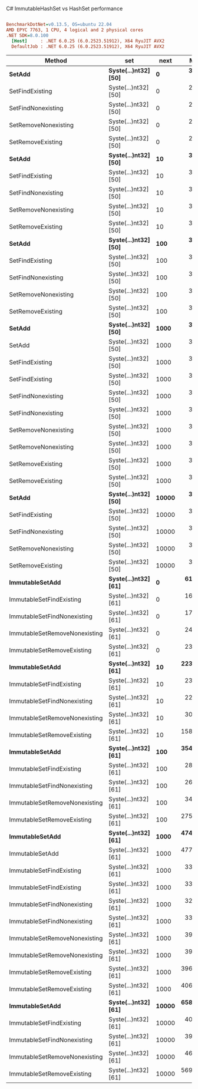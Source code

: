 C# ImmutableHashSet vs HashSet performance
``` ini

BenchmarkDotNet=v0.13.5, OS=ubuntu 22.04
AMD EPYC 7763, 1 CPU, 4 logical and 2 physical cores
.NET SDK=8.0.100
  [Host]     : .NET 6.0.25 (6.0.2523.51912), X64 RyuJIT AVX2
  DefaultJob : .NET 6.0.25 (6.0.2523.51912), X64 RyuJIT AVX2


```
|                        Method |                  set |  next |       Mean |     Error |    StdDev |   Gen0 | Allocated |
|------------------------------ |--------------------- |------ |-----------:|----------:|----------:|-------:|----------:|
|                        **SetAdd** | **Syste(...)nt32] [50]** |     **0** |   **3.724 ns** | **0.0071 ns** | **0.0059 ns** |      **-** |         **-** |
|               SetFindExisting | Syste(...)nt32] [50] |     0 |   2.396 ns | 0.0026 ns | 0.0020 ns |      - |         - |
|            SetFindNonexisting | Syste(...)nt32] [50] |     0 |   2.378 ns | 0.0032 ns | 0.0025 ns |      - |         - |
|          SetRemoveNonexisting | Syste(...)nt32] [50] |     0 |   2.072 ns | 0.0079 ns | 0.0070 ns |      - |         - |
|             SetRemoveExisting | Syste(...)nt32] [50] |     0 |   2.074 ns | 0.0102 ns | 0.0095 ns |      - |         - |
|                        **SetAdd** | **Syste(...)nt32] [50]** |    **10** |   **3.616 ns** | **0.0025 ns** | **0.0019 ns** |      **-** |         **-** |
|               SetFindExisting | Syste(...)nt32] [50] |    10 |   3.969 ns | 0.0156 ns | 0.0146 ns |      - |         - |
|            SetFindNonexisting | Syste(...)nt32] [50] |    10 |   3.122 ns | 0.0125 ns | 0.0117 ns |      - |         - |
|          SetRemoveNonexisting | Syste(...)nt32] [50] |    10 |   3.620 ns | 0.0123 ns | 0.0115 ns |      - |         - |
|             SetRemoveExisting | Syste(...)nt32] [50] |    10 |   3.621 ns | 0.0112 ns | 0.0099 ns |      - |         - |
|                        **SetAdd** | **Syste(...)nt32] [50]** |   **100** |   **3.623 ns** | **0.0111 ns** | **0.0104 ns** |      **-** |         **-** |
|               SetFindExisting | Syste(...)nt32] [50] |   100 |   3.967 ns | 0.0082 ns | 0.0064 ns |      - |         - |
|            SetFindNonexisting | Syste(...)nt32] [50] |   100 |   3.122 ns | 0.0139 ns | 0.0130 ns |      - |         - |
|          SetRemoveNonexisting | Syste(...)nt32] [50] |   100 |   3.624 ns | 0.0115 ns | 0.0108 ns |      - |         - |
|             SetRemoveExisting | Syste(...)nt32] [50] |   100 |   3.617 ns | 0.0031 ns | 0.0024 ns |      - |         - |
|                        **SetAdd** | **Syste(...)nt32] [50]** |  **1000** |   **3.627 ns** | **0.0140 ns** | **0.0131 ns** |      **-** |         **-** |
|                        SetAdd | Syste(...)nt32] [50] |  1000 |   3.624 ns | 0.0085 ns | 0.0075 ns |      - |         - |
|               SetFindExisting | Syste(...)nt32] [50] |  1000 |   3.986 ns | 0.0157 ns | 0.0140 ns |      - |         - |
|               SetFindExisting | Syste(...)nt32] [50] |  1000 |   3.958 ns | 0.0147 ns | 0.0137 ns |      - |         - |
|            SetFindNonexisting | Syste(...)nt32] [50] |  1000 |   3.098 ns | 0.0106 ns | 0.0094 ns |      - |         - |
|            SetFindNonexisting | Syste(...)nt32] [50] |  1000 |   3.120 ns | 0.0126 ns | 0.0118 ns |      - |         - |
|          SetRemoveNonexisting | Syste(...)nt32] [50] |  1000 |   3.620 ns | 0.0100 ns | 0.0093 ns |      - |         - |
|          SetRemoveNonexisting | Syste(...)nt32] [50] |  1000 |   3.620 ns | 0.0078 ns | 0.0069 ns |      - |         - |
|             SetRemoveExisting | Syste(...)nt32] [50] |  1000 |   3.624 ns | 0.0105 ns | 0.0098 ns |      - |         - |
|             SetRemoveExisting | Syste(...)nt32] [50] |  1000 |   3.626 ns | 0.0107 ns | 0.0100 ns |      - |         - |
|                        **SetAdd** | **Syste(...)nt32] [50]** | **10000** |   **3.617 ns** | **0.0030 ns** | **0.0028 ns** |      **-** |         **-** |
|               SetFindExisting | Syste(...)nt32] [50] | 10000 |   3.951 ns | 0.0150 ns | 0.0133 ns |      - |         - |
|            SetFindNonexisting | Syste(...)nt32] [50] | 10000 |   3.124 ns | 0.0202 ns | 0.0189 ns |      - |         - |
|          SetRemoveNonexisting | Syste(...)nt32] [50] | 10000 |   3.622 ns | 0.0110 ns | 0.0103 ns |      - |         - |
|             SetRemoveExisting | Syste(...)nt32] [50] | 10000 |   3.616 ns | 0.0040 ns | 0.0031 ns |      - |         - |
|               **ImmutableSetAdd** | **Syste(...)nt32] [61]** |     **0** |  **61.936 ns** | **0.2944 ns** | **0.2610 ns** | **0.0012** |     **104 B** |
|      ImmutableSetFindExisting | Syste(...)nt32] [61] |     0 |  16.223 ns | 0.0319 ns | 0.0298 ns |      - |         - |
|   ImmutableSetFindNonexisting | Syste(...)nt32] [61] |     0 |  17.066 ns | 0.0251 ns | 0.0210 ns |      - |         - |
| ImmutableSetRemoveNonexisting | Syste(...)nt32] [61] |     0 |  24.030 ns | 0.0404 ns | 0.0359 ns |      - |         - |
|    ImmutableSetRemoveExisting | Syste(...)nt32] [61] |     0 |  23.981 ns | 0.0404 ns | 0.0358 ns |      - |         - |
|               **ImmutableSetAdd** | **Syste(...)nt32] [61]** |    **10** | **223.524 ns** | **0.7568 ns** | **0.6709 ns** | **0.0038** |     **328 B** |
|      ImmutableSetFindExisting | Syste(...)nt32] [61] |    10 |  23.585 ns | 0.0270 ns | 0.0253 ns |      - |         - |
|   ImmutableSetFindNonexisting | Syste(...)nt32] [61] |    10 |  22.033 ns | 0.0101 ns | 0.0094 ns |      - |         - |
| ImmutableSetRemoveNonexisting | Syste(...)nt32] [61] |    10 |  30.319 ns | 0.0532 ns | 0.0498 ns |      - |         - |
|    ImmutableSetRemoveExisting | Syste(...)nt32] [61] |    10 | 158.249 ns | 1.0216 ns | 0.9556 ns | 0.0024 |     216 B |
|               **ImmutableSetAdd** | **Syste(...)nt32] [61]** |   **100** | **354.658 ns** | **1.9991 ns** | **1.8699 ns** | **0.0057** |     **496 B** |
|      ImmutableSetFindExisting | Syste(...)nt32] [61] |   100 |  28.527 ns | 0.0883 ns | 0.0826 ns |      - |         - |
|   ImmutableSetFindNonexisting | Syste(...)nt32] [61] |   100 |  26.881 ns | 0.0243 ns | 0.0216 ns |      - |         - |
| ImmutableSetRemoveNonexisting | Syste(...)nt32] [61] |   100 |  34.335 ns | 0.0654 ns | 0.0612 ns |      - |         - |
|    ImmutableSetRemoveExisting | Syste(...)nt32] [61] |   100 | 275.157 ns | 0.9984 ns | 0.9339 ns | 0.0043 |     384 B |
|               **ImmutableSetAdd** | **Syste(...)nt32] [61]** |  **1000** | **474.716 ns** | **2.2374 ns** | **2.0929 ns** | **0.0076** |     **664 B** |
|               ImmutableSetAdd | Syste(...)nt32] [61] |  1000 | 477.368 ns | 1.6931 ns | 1.5837 ns | 0.0076 |     664 B |
|      ImmutableSetFindExisting | Syste(...)nt32] [61] |  1000 |  33.863 ns | 0.0411 ns | 0.0385 ns |      - |         - |
|      ImmutableSetFindExisting | Syste(...)nt32] [61] |  1000 |  33.910 ns | 0.0312 ns | 0.0261 ns |      - |         - |
|   ImmutableSetFindNonexisting | Syste(...)nt32] [61] |  1000 |  32.222 ns | 0.3955 ns | 0.3302 ns |      - |         - |
|   ImmutableSetFindNonexisting | Syste(...)nt32] [61] |  1000 |  33.397 ns | 0.3655 ns | 0.3240 ns |      - |         - |
| ImmutableSetRemoveNonexisting | Syste(...)nt32] [61] |  1000 |  39.731 ns | 0.0682 ns | 0.0637 ns |      - |         - |
| ImmutableSetRemoveNonexisting | Syste(...)nt32] [61] |  1000 |  39.490 ns | 0.0669 ns | 0.0626 ns |      - |         - |
|    ImmutableSetRemoveExisting | Syste(...)nt32] [61] |  1000 | 396.463 ns | 0.8781 ns | 0.8213 ns | 0.0062 |     552 B |
|    ImmutableSetRemoveExisting | Syste(...)nt32] [61] |  1000 | 406.569 ns | 2.0207 ns | 1.8902 ns | 0.0062 |     552 B |
|               **ImmutableSetAdd** | **Syste(...)nt32] [61]** | **10000** | **658.998 ns** | **1.8598 ns** | **1.7396 ns** | **0.0105** |     **888 B** |
|      ImmutableSetFindExisting | Syste(...)nt32] [61] | 10000 |  40.806 ns | 0.0616 ns | 0.0481 ns |      - |         - |
|   ImmutableSetFindNonexisting | Syste(...)nt32] [61] | 10000 |  39.904 ns | 0.0274 ns | 0.0229 ns |      - |         - |
| ImmutableSetRemoveNonexisting | Syste(...)nt32] [61] | 10000 |  46.739 ns | 0.0365 ns | 0.0324 ns |      - |         - |
|    ImmutableSetRemoveExisting | Syste(...)nt32] [61] | 10000 | 569.255 ns | 2.3655 ns | 2.2126 ns | 0.0086 |     776 B |
